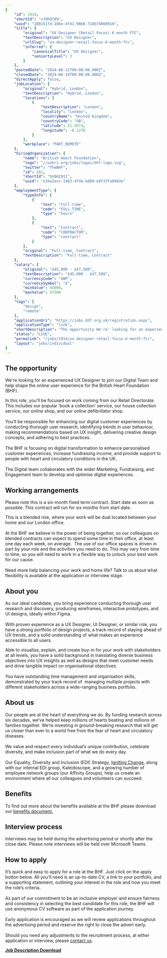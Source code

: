 ```yaml
---
{
	"id": 1914,
	"shortId": "v39hQ789",
	"uuid": "208151f4-166e-4f41-98b6-718b74860916",
	"title": {
		"original": "UX Designer (Retail Focus) 6 month FTC",
		"textDescription": "UX Designer",
		"urlSlug": "ux-designer-retail-focus-6-month-ftc",
		"inferred": {
			"canonicalTitle": "UX Designer",
			"seniortyLevel": 3
		}
	},
	"postedDate": "2024-06-11T00:00:00.000Z",
	"closedDate": "2024-06-19T00:00:00.000Z",
	"directApply": false,
	"jobLocation": {
		"original": "Hybrid, London",
		"textDescription": "Hybrid, London",
		"locations": [
			{
				"textDescription": "London",
				"locality": "London",
				"countryName": "United Kingdom",
				"countryCode": "GB",
				"latitude": 51.5074,
				"longitude": -0.1278
			}
		],
		"workplace": "PART_REMOTE"
	},
	"hiringOrganization": {
		"name": "British Heart Foundation",
		"logo": "//uxbri.org/jobs/logos/bhf-logo.svg",
		"twitter": "TheBHF",
		"id": 201,
		"shortId": "GV86I91I",
		"uuid": "e34a2acc-1483-4fda-bd89-e8f33fa8982e"
	},
	"employmentType": {
		"typeInfo": [
			{
				"text": "Full-time",
				"code": "FULL_TIME",
				"type": "hours"
			},
			{
				"text": "Contract",
				"code": "CONTRACTOR",
				"type": "contract"
			}
		],
		"original": "Full-time, Contract",
		"textDescription": "Full-time, Contract"
	},
	"salary": {
		"original": "£45,000 - £47,500",
		"textDescription": "£45,000 - £47,500",
		"currencyCode": "GBP",
		"currencySymbol": "£",
		"minValue": 45000,
		"maxValue": 47500
	},
	"tags": [
		"design",
		"remote"
	],
	"applicationUri": "https://jobs.bhf.org.uk/registration.aspx",
	"applicationType": "link",
	"shortDescription": "The opportunity We're' looking for an experienced UX Designer to join our Digital Team and help shape the online user experience for the British Heart Foundation (BHF). In this role, you’ll’ be",
	"status": "LIVE",
	"permalink": "/jobs/1914/ux-designer-retail-focus-6-month-ftc",
	"layout": "jobs/individual"
}
---
```

<h2>The opportunity</h2><p>We're looking for an experienced UX Designer to join our Digital Team and help shape the online user experience for the British Heart Foundation (BHF).&nbsp;</p><p>In this role, you’ll be focused on work coming from our Retail Directorate. This includes our popular ‘book a collection’ service, our house collection service, our online shop, and our online defibrillator shop.<br><br>You’ll be responsible for enhancing our digital customer experiences by conducting thorough user research, identifying trends in user behaviour, making recommendations based on UX insight, delivering creative design concepts, and adhering to best practices.<br><br>The BHF is focusing on digital transformation to enhance personalised customer experiences, increase fundraising income, and provide support to people with heart and circulatory conditions in the UK.&nbsp;<br><br>The Digital team collaborates with the wider Marketing, Fundraising, and Engagement team to develop and optimise digital experiences.</p><h2>Working arrangements</h2><p>Please note this is a six-month fixed term contract. Start date as soon as possible. This contract will run for six months from start date.</p><p>This is a blended role, where your work will be dual located between your home and our London office.<br><br>At the BHF we believe in the power of being together, so our colleagues on blended contracts can expect to spend some time in their office, at least one day each week, on average.&nbsp; The use of our office spaces is driven in part by your role and the activities you need to do. This may vary from time to time, so you will need to work in a flexible way to unlock your best work for our cause.<br><br>Need more help balancing your work and home life? Talk to us about what flexibility is available at the application or interview stage.</p><h2>About you</h2><p>As our ideal candidate, you bring experience conducting thorough user research and discovery, producing wireframes, interactive prototypes, and UI designs, ideally within Figma.&nbsp;<br><br>With proven experience as a UX Designer, UI Designer, or similar role, you have a strong portfolio of design projects, a track record of staying ahead of UX trends, and a solid understanding of what makes an experience accessible to all users.</p><p>Able to visualise, explain, and create buy-in for your work with stakeholders at all levels, you have a solid background in translating diverse business objectives into UX insights as well as designs that meet customer needs and drive tangible impact on organisational objectives.<br><br>You have outstanding time management and organisation skills, demonstrated by your track record of&nbsp; managing multiple projects with different stakeholders across a wide-ranging business portfolio.</p><h2>About us</h2><p>Our people are at the heart of everything we do. By funding research across six decades, we’ve helped keep millions of hearts beating and millions of families together. We’re investing in ground-breaking research that will get us closer than ever to a world free from the fear of heart and circulatory diseases.<br><br>We value and respect every individual’s unique contribution, celebrate diversity, and make inclusion part of what we do every day.<br><br>Our Equality, Diversity and Inclusion (EDI) Strategy, <a target="_blank" rel="noopener noreferrer nofollow" href="https://www.bhf.org.uk/what-we-do/equality-diversity-and-inclusion">Igniting Change</a>, along with our internal EDI group, Kaleidoscope, and a growing number of employee network groups (our Affinity Groups), help us create an environment where all our colleagues and volunteers can succeed.</p><h2>Benefits</h2><p>To find out more about the benefits available at the BHF please download our <a target="_blank" rel="noopener noreferrer nofollow" href="https://jobs.bhf.org.uk/popups/displayfile.aspx?StoredFilePathID=ck6z7EwEoigFC-16kCG-4Q">benefits document.</a></p><h2>Interview process</h2><p>Interviews may be held during the advertising period or shortly after the close date. Please note interviews will be held over Microsoft Teams.</p><h2>How to apply</h2><p>It’s quick and easy to apply for a role at the BHF. Just click on the apply button below. All you’ll need is an up-to-date CV, a link to your portfolio, and a supporting statement, outlining your interest in the role and how you meet the role’s criteria.<br><br>As part of our commitment to be an inclusive employer and ensure fairness and consistency in selecting the best candidate for this role, the BHF will use anonymous CV software as part of the application journey.<br><br>Early application is encouraged as we will review applications throughout the advertising period and reserve the right to close the advert early.<br><br>Should you need any adjustments to the recruitment process, at either application or interview, please <a target="_blank" rel="noopener noreferrer nofollow" href="https://jobs.bhf.org.uk/contact.aspx">contact us</a>.</p><p><a target="_blank" rel="noopener noreferrer nofollow" href="https://jobs.bhf.org.uk/popups/displayfile.aspx?StoredFilePathID=HblpumD6GiTR5HOSPVP1hw"><strong>Job Description Download</strong></a></p>
